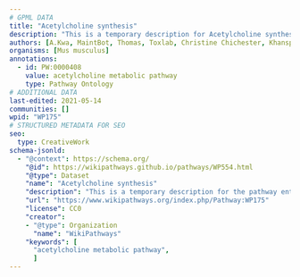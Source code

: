 ```yaml
---
# GPML DATA
title: "Acetylcholine synthesis"
description: "This is a temporary description for Acetylcholine synthesis"
authors: [A.Kwa, MaintBot, Thomas, Toxlab, Christine Chichester, Khanspers, Mkutmon, Eweitz]
organisms: [Mus musculus]
annotations:
  - id: PW:0000408
    value: acetylcholine metabolic pathway
    type: Pathway Ontology
# ADDITIONAL DATA
last-edited: 2021-05-14
communities: []
wpid: "WP175"
# STRUCTURED METADATA FOR SEO
seo:
  type: CreativeWork
schema-jsonld:
  - "@context": https://schema.org/
    "@id": https://wikipathways.github.io/pathways/WP554.html
    "@type": Dataset
    "name": "Acetylcholine synthesis"
    "description": "This is a temporary description for the pathway entitled: Acetylcholine synthesis"
    "url": "https://www.wikipathways.org/index.php/Pathway:WP175"
    "license": CC0
    "creator":
    - "@type": Organization
      "name": "WikiPathways"
    "keywords": [
      "acetylcholine metabolic pathway",
      ]
---
```

